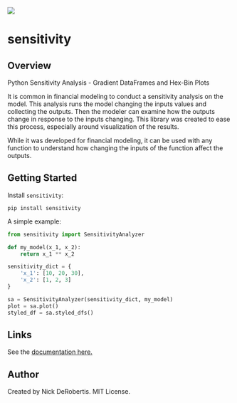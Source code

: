
[![](https://codecov.io/gh/nickderobertis/sensitivity/branch/master/graph/badge.svg)](https://codecov.io/gh/nickderobertis/sensitivity)

# sensitivity

## Overview

Python Sensitivity Analysis - Gradient DataFrames and Hex-Bin Plots

It is common in financial modeling to conduct a sensitivity analysis on the model. This analysis runs the model changing the inputs values and collecting the outputs. Then the modeler can examine how the outputs change in response to the inputs changing. This library was created to ease this process, especially around visualization of the results.

While it was developed for financial modeling, it can be used with any function to understand how changing the inputs of the function affect the outputs.

## Getting Started

Install `sensitivity`:

```
pip install sensitivity
```

A simple example:

```python
from sensitivity import SensitivityAnalyzer

def my_model(x_1, x_2):
    return x_1 ** x_2

sensitivity_dict = {
    'x_1': [10, 20, 30],
    'x_2': [1, 2, 3]
}

sa = SensitivityAnalyzer(sensitivity_dict, my_model)
plot = sa.plot()
styled_df = sa.styled_dfs()
```

## Links

See the
[documentation here.](
https://nickderobertis.github.io/sensitivity/
)

## Author

Created by Nick DeRobertis. MIT License.